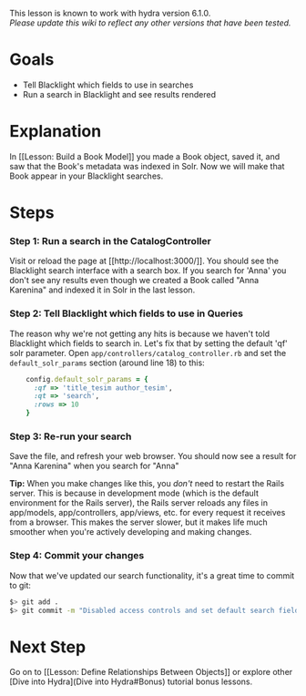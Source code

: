 This lesson is known to work with hydra version 6.1.0.   
_Please update this wiki to reflect any other versions that have been tested._

# Goals
* Tell Blacklight which fields to use in searches
* Run a search in Blacklight and see results rendered

# Explanation

In [[Lesson: Build a Book Model]] you made a Book object, saved it, and saw that the Book's metadata was indexed in Solr.  Now we will make that Book appear in your Blacklight searches.

# Steps

### Step 1: Run a search in the CatalogController

Visit or reload the page at [[http://localhost:3000/]].  You should see the Blacklight search interface with a search box.  If you search for 'Anna' you don't see any results even though we created a Book called "Anna Karenina" and indexed it in Solr in the last lesson.  

### Step 2: Tell Blacklight which fields to use in Queries

The reason why we're not getting any hits is because we haven't told Blacklight which fields to search in.  Let's fix that by setting the default 'qf' solr parameter.  Open `app/controllers/catalog_controller.rb` and set the `default_solr_params` section (around line 18) to this:

```ruby
    config.default_solr_params = { 
      :qf => 'title_tesim author_tesim',
      :qt => 'search',
      :rows => 10 
    }
```

### Step 3: Re-run your search

Save the file, and refresh your web browser. You should now see a result for "Anna Karenina" when you search for "Anna"

**Tip:** When you make changes like this, you *don't* need to restart the Rails server.  This is because in development mode (which is the default environment for the Rails server), the Rails server reloads any files in app/models, app/controllers, app/views, etc. for every request it receives from a browser.  This makes the server slower, but it makes life much smoother when you're actively developing and making changes.

### Step 4: Commit your changes

Now that we've updated our search functionality, it's a great time to commit to git:

```bash
$> git add .
$> git commit -m "Disabled access controls and set default search fields"
```

# Next Step
Go on to [[Lesson: Define Relationships Between Objects]] or 
explore other [Dive into Hydra](Dive into Hydra#Bonus) tutorial bonus lessons.
